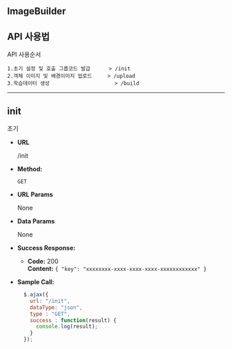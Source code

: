 ## ImageBuilder

API 사용법
----
API 사용순서

    1.초기 설정 및 호출 그룹코드 발급      > /init
    2.객체 이미지 및 배경이미지 업로드     > /upload
    3.학습데이터 생성                     > /build
  
***
init
----
  초기 

* **URL**

  /init

* **Method:**

  `GET`
  
* **URL Params**

  None

* **Data Params**

  None

* **Success Response:**

  * **Code:** 200 <br />
    **Content:** `{ "key": "xxxxxxxx-xxxx-xxxx-xxxx-xxxxxxxxxxxx" }`
 
<!-- 
  * **Error Response:**

  * **Code:** 404 NOT FOUND <br />
    **Content:** `{ error : "User doesn't exist" }`

  OR

  * **Code:** 401 UNAUTHORIZED <br />
    **Content:** `{ error : "You are unauthorized to make this request." }`
-->
* **Sample Call:**

  ```javascript
    $.ajax({
      url: "/init",
      dataType: "json",
      type : "GET",
      success : function(result) {
        console.log(result);
      }
    });
  ```

